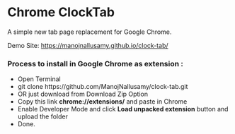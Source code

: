 # Chrome ClockTab
A simple new tab page replacement for Google Chrome.

Demo Site: https://manojnallusamy.github.io/clock-tab/

<h3>Process to install in Google Chrome as extension : </h3>
<ul>
<li> Open Terminal</li>
<li> git clone https://github.com/ManojNallusamy/clock-tab.git </li>
<li> OR just download from Download Zip Option </li>
<li>Copy this link  <strong>chrome://extensions/</strong> and paste in Chrome</li>
<li>Enable Developer Mode and click <strong>Load unpacked extension</strong> button and upload the folder</li>
<li>Done.</li>
</ul>
